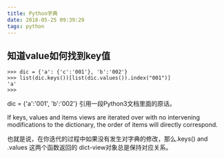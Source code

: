 ```yaml
---
title: Python字典
date: 2018-05-25 09:39:29
tags: python
---
```


## 知道value如何找到key值

```
>>> dic = {'a': {'c':'001'}, 'b':'002'}
>>> list(dic.keys())[list(dic.values()).index("001")]
'a'
>>>
```

dic = {'a':'001', 'b':'002'}
引用一段Python3文档里面的原话。

If keys, values and items views are iterated over with no intervening modifications to the dictionary, the order of items will directly correspond.

也就是说，在你迭代的过程中如果没有发生对字典的修改，那么.keys() and .values 这两个函数返回的 dict-view对象总是保持对应关系。